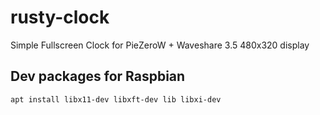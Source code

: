 # rusty-clock
Simple Fullscreen Clock for PieZeroW + Waveshare 3.5 480x320 display


## Dev packages for Raspbian

~~~
apt install libx11-dev libxft-dev lib libxi-dev
~~~
